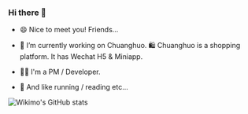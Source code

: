 ### Hi there 👋

<!--
**wikimo/wikimo** is a ✨ _special_ ✨ repository because its `README.md` (this file) appears on your GitHub profile.

Here are some ideas to get you started:

- 🔭 I’m currently working on ...
- 🌱 I’m currently learning ...
- 👯 I’m looking to collaborate on ...
- 🤔 I’m looking for help with ...
- 💬 Ask me about ...
- 📫 How to reach me: ...
- 😄 Pronouns: ...
- ⚡ Fun fact: ...
-->

- 😄 Nice to meet you! Friends...

- 🔭 I’m currently working on Chuanghuo. 🛍️ Chuanghuo is a shopping platform. It has Wechat H5 & Miniapp.

- 👨‍💻 I'm a PM / Developer. 

- 📖 And like running / reading etc...

![Wikimo's GitHub stats](https://github-readme-stats.vercel.app/api?username=wikimo&theme=cobalt)
